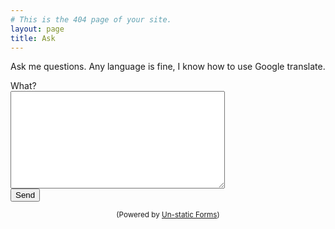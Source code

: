 ```yaml
---
# This is the 404 page of your site.
layout: page
title: Ask
---
```


Ask me questions. Any language is fine, I know how to use Google translate.

<body>
<form method="post" action="https://forms.un-static.com/forms/18d38e6b8df141e1731b2ba2c48db200121d610d">
  <div class="form-group row">
    <label for="message" class="col-4 col-form-label">What?</label>
    <div class="col-8">
      <textarea id="message" name="message" cols="40" rows="10" required="required" class="form-control"></textarea>
    </div>
  </div>
  <div class="form-group row">
    <div class="offset-4 col-8">
      <button name="submit" type="submit" class="btn btn-primary">Send</button>
    </div>
  </div>
</form>
<div align="center">
  <p><small>(Powered by <a rel="nofollow" href="Un-static Forms">Un-static Forms</a>)</small></p>
</div>
</body>